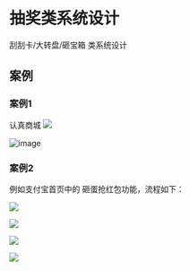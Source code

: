 # 抽奖类系统设计
刮刮卡/大转盘/砸宝箱 类系统设计

## 案例

### 案例1
认真商城 
![](../docs/images/lottery_award/choujian.png)

![image](https://user-images.githubusercontent.com/13992911/114980382-f5d0aa80-9ebe-11eb-8aa6-fd4f6ecf10fa.png)


### 案例2
例如支付宝首页中的 砸蛋抢红包功能，流程如下：

![](../docs/images/hit_gold_egg/alipay_gold_egg1.jpeg)

![](../docs/images/hit_gold_egg/alipay_gold_egg2.jpeg)

![](../docs/images/hit_gold_egg/alipay_gold_egg3.jpeg)

![](../docs/images/hit_gold_egg/alipay_gold_egg4.jpeg)
